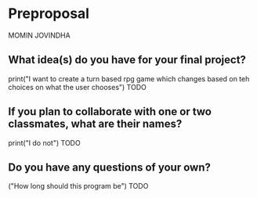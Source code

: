 # Preproposal
MOMIN JOVINDHA
## What idea(s) do you have for your final project?
print("I want to create a turn based rpg game which changes based on teh choices on what the user chooses")
TODO

## If you plan to collaborate with one or two classmates, what are their names?
print("I do not")
TODO

## Do you have any questions of your own?
("How long should this program be")
TODO
